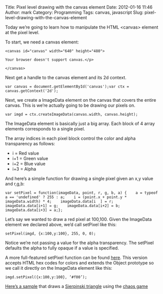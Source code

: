 Title: Pixel level drawing with the canvas element
Date: 2012-01-16 11:46
Author: mark
Category: Programming
Tags: canvas, javascript
Slug: pixel-level-drawing-with-the-canvas-element

Today we’re going to learn how to manipulate the HTML <canvas\> element
at the pixel level.

To start, we need a canvas element:

    <canvas id="canvas" width="640" height="480">

    Your browser doesn't support canvas.</p>

    </canvas>

Next get a handle to the canvas element and its 2d context.

    var canvas = document.getElementById('canvas');var ctx = canvas.getContext('2d');

Next, we create a ImageData element on the canvas that covers the entire
canvas. This is we’re actually going to be drawing our pixels on.

    var imgd = ctx.createImageData(canvas.width, canvas.height);

The ImageData element is basically just a big array. Each block of 4
array elements corresponds to a single pixel.

The array indices in each pixel block control the color and alpha
transparency as follows:

-   i = Red value
-   i+1 = Green value
-   i+2 = Blue value
-   i+3 = Alpha

And here&rsquo;s a simple function for drawing a single pixel given an x,y
value and r,g,b:

    var setPixel = function(imageData, point, r, g, b, a) {    a = typeof a == 'undefined' ? 255 : a;    i = (point.x + point.y * imageData.width) * 4;    imageData.data[i  ] = r;    imageData.data[i+1] = g;    imageData.data[i+2] = b;    imageData.data[i+3] = a;};

Let&rsquo;s say we wanted to draw a red pixel at 100,100. Given the ImageData
element we declared above, we’d call setPixel like this:

    setPixel(imgd, {x:100,y:100}, 255, 0, 0);

Notice we&rsquo;re not passing a value for the alpha transparency. The
setPixel defaults the alpha to fully opaque if a value is specified.

A more full-featured setPixel function can be found [here](https://gist.github.com/markbiek/1621650). This
version accepts HTML hex codes for colors and extends the Object
prototype so we call it directly on the ImageData element like this:

    imgd.setPixel({x:100,y:100}, ‘#f00’);

[Here&rsquo;s a sample](https://gist.github.com/markbiek/1149516) that draws a [Sierpinski triangle](https://en.wikipedia.org/wiki/Sierpinski_triangle) using the
[chaos game](https://en.wikipedia.org/wiki/Chaos_game)

  [image]: https://i.imgur.com/77DH6.jpg "ImageData element"

